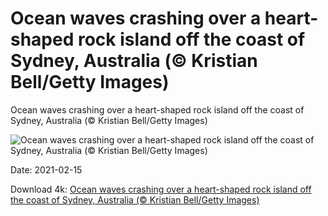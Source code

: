 # Ocean waves crashing over a heart-shaped rock island off the coast of Sydney, Australia (© Kristian Bell/Getty Images)

Ocean waves crashing over a heart-shaped rock island off the coast of Sydney, Australia (© Kristian Bell/Getty Images)

![Ocean waves crashing over a heart-shaped rock island off the coast of Sydney, Australia (© Kristian Bell/Getty Images)](https://bing.com/th?id=OHR.OceanHeart_EN-US5478049854_UHD.jpg&w=1024&h=576)

Date: 2021-02-15

Download 4k: [Ocean waves crashing over a heart-shaped rock island off the coast of Sydney, Australia (© Kristian Bell/Getty Images)](https://bing.com/th?id=OHR.OceanHeart_EN-US5478049854_UHD.jpg)

